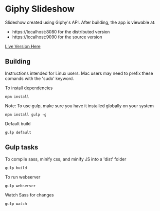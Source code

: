 # Giphy Slideshow

Slideshow created using Giphy's API. After building, the app is viewable at:

+ https://localhost:8080 for the distributed version
+ https://localhost:9090 for the source version

[Live Version Here](http://giphy.timholm.es)

## Building

Instructions intended for Linux users. Mac users may need to prefix these comands with the 'sudo' keyword.

To install dependencies

```shell
npm install
```

Note: To use gulp, make sure you have it installed globally on your system

```shell
npm install gulp -g
```

Default build

```shell
gulp default
```

## Gulp tasks

To compile sass, minify css, and minify JS into a 'dist' folder

```shell
gulp build
```

To run webserver

```shell
gulp webserver
```

Watch Sass for changes

```shell
gulp watch
```
